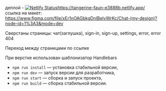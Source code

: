 деплой - [![Netlify Status](https://api.netlify.com/api/v1/badges/1798a916-f5c9-4624-9988-58cde9d5c5aa/deploy-status)](https://tangerine-faun-e3888b.netlify.app/)https://tangerine-faun-e3888b.netlify.app/
ссылка на макет: https://www.figma.com/file/xEr1nOAGbkgDnlBelvWrKc/Chat-(my-design)?node-id=1%3A3&mode=dev

Сверстаны страницы: чат(заглушка), sign-in, sign-up, settings, error, error 404

Переход между страницами по ссылке

При верстке использован шаблонизатор Handlebars

- `npm run install` — установка стабильной версии,
- `npm run dev` — запуск версии для разработчика,
- `npm run start` — сборка и запуск проекта,
- `npm run build` — сборка стабильной версии.
